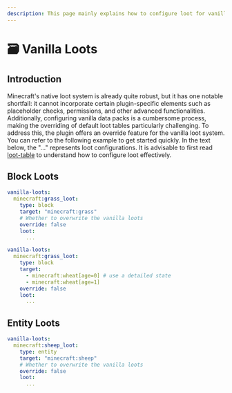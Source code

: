 ```yaml
---
description: This page mainly explains how to configure loot for vanilla stuff
---
```


# 🗃️ Vanilla Loots

## Introduction

Minecraft's native loot system is already quite robust, but it has one notable shortfall: it cannot incorporate certain plugin-specific elements such as placeholder checks, permissions, and other advanced functionalities. Additionally, configuring vanilla data packs is a cumbersome process, making the overriding of default loot tables particularly challenging. To address this, the plugin offers an override feature for the vanilla loot system. You can refer to the following example to get started quickly. In the text below, the "..." represents loot configurations. It is advisable to first read [loot-table](loot-table "mention") to understand how to configure loot effectively.

## Block Loots

```yaml
vanilla-loots:
  minecraft:grass_loot:
    type: block
    target: "minecraft:grass"
    # Whether to overwrite the vanilla loots
    override: false
    loot:
      ...
```

```yaml
vanilla-loots:
  minecraft:grass_loot:
    type: block
    target:
      - minecraft:wheat[age=0] # use a detailed state
      - minecraft:wheat[age=1]
    override: false
    loot:
      ...
```

## Entity Loots

```yaml
vanilla-loots:
  minecraft:sheep_loot:
    type: entity
    target: "minecraft:sheep"
    # Whether to overwrite the vanilla loots
    override: false
    loot:
      ...
```
